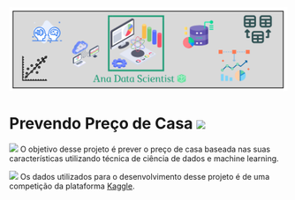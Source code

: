 <img src="03-Imagens/AnaDataScientist.png" >


# Prevendo Preço de Casa <img src="https://user-images.githubusercontent.com/57241391/216849469-1649b014-7add-4d4c-8b98-66869b30f5cd.png" height="50">
 
<img src="https://user-images.githubusercontent.com/57241391/216849763-68b56084-894c-482b-9010-540d80feb9b3.png" height="30"> O objetivo desse projeto é prever o preço de casa baseada nas suas características utilizando técnica de ciência de dados e machine learning. 

<img src="https://user-images.githubusercontent.com/57241391/216849829-168f8429-443d-4fcb-80f6-0b7333421924.png" height="20"> Os dados utilizados para o desenvolvimento desse projeto é de uma competição da plataforma [Kaggle](https://www.kaggle.com/competitions/house-prices-advanced-regression-techniques). 
